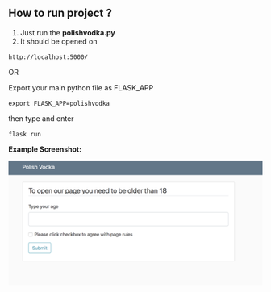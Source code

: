 ## How to run project ?


1. Just run the **polishvodka.py**
2. It should be opened on 
````
http://localhost:5000/ 
````

OR 

Export your main python file as FLASK_APP
````
export FLASK_APP=polishvodka
````
then type and enter
````
flask run
````

**Example Screenshot:**

![Screenshot](https://github.com/berkaykirmizioglu/polish-vodka/blob/master/static/example_ss.png)

